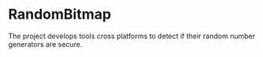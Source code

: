 # RandomBitmap
The project develops tools cross platforms to detect if their random number generators are secure.
